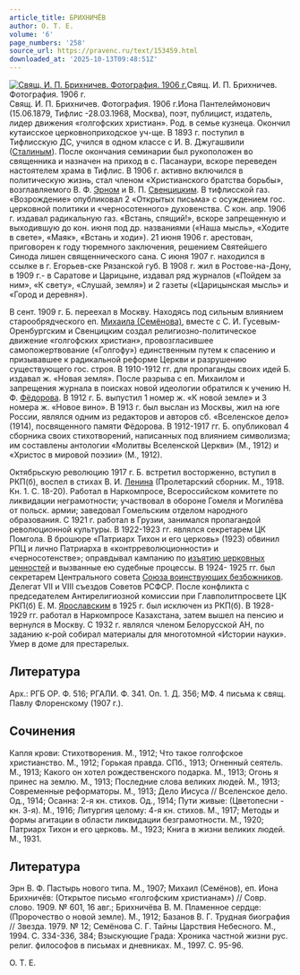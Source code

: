 ```yaml
---
article_title: БРИХНИЧЁВ
author: О. Т. Е.
volume: '6'
page_numbers: '258'
source_url: https://pravenc.ru/text/153459.html
downloaded_at: '2025-10-13T09:48:51Z'
---
```


[![Свящ. И. П. Брихничев. Фотография. 1906 г.](https://pravenc.ru/data/892/460/1234/i200.jpg "Кликните для увеличения картинки")](https://pravenc.ru/data/892/460/1234/i400.jpg)Свящ. И. П. Брихничев. Фотография. 1906 г.  
Свящ. И. П. Брихничев. Фотография. 1906 г.Иона Пантелеймонович (15.06.1879, Тифлис -28.03.1968, Москва), поэт, публицист, издатель, лидер движения «голгофских христиан». Род. в семье кузнеца. Окончил кутаисское церковноприходское уч-ще. В 1893 г. поступил в Тифлисскую ДС, учился в одном классе с И. В. Джугашвили ([Сталиным](https://pravenc.ru/text/Сталиным.html)). После окончания семинарии был рукоположен во священника и назначен на приход в с. Пасанаури, вскоре переведен настоятелем храма в Тифлис. В 1906 г. активно включился в политическую жизнь, стал членом «Христианского братства борьбы», возглавляемого В. Ф. [Эрном](https://pravenc.ru/text/Эрном.html) и В. П. [Свенцицким](https://pravenc.ru/text/Свенцицким.html). В тифлисской газ. «Возрождение» опубликовал 2 «Открытых письма» с осуждением гос. церковной политики и «черносотенного» духовенства. С кон. апр. 1906 г. издавал радикальную газ. «Встань, спящий!», вскоре запрещенную и выходившую до кон. июня под др. названиями («Наша мысль», «Ходите в свете», «Маяк», «Встань и ходи»). 21 июня 1906 г. арестован, приговорен к году тюремного заключения, решением Святейшего Синода лишен священнического сана. С июня 1907 г. находился в ссылке в г. Егорьев-ске Рязанской губ. В 1908 г. жил в Ростове-на-Дону, в 1909 г.- в Саратове и Царицыне, издавал ряд журналов («Пойдем за ним», «К свету», «Слушай, земля») и 2 газеты («Царицынская мысль» и «Город и деревня»).

В сент. 1909 г. Б. переехал в Москву. Находясь под сильным влиянием старообрядческого еп. [Михаила (Семёнова)](<https://pravenc.ru/text/Михаила (Семёнова).html>), вместе с С. И. Гусевым-Оренбургским и Свенцицким создал религиозно-политическое движение «голгофских христиан», провозгласившее самопожертвование («Голгофу») единственным путем к спасению и призывавшее к радикальной реформе Церкви и разрушению существующего гос. строя. В 1910-1912 гг. для пропаганды своих идей Б. издавал ж. «Новая земля». После разрыва с еп. Михаилом и запрещения журнала в поисках новой идеологии обратился к учению Н. Ф. [Фёдорова](https://pravenc.ru/text/Фёдоров.html). В 1912 г. Б. выпустил 1 номер ж. «К новой земле» и 3 номера ж. «Новое вино». В 1913 г. был выслан из Москвы, жил на юге России, являлся одним из редакторов и авторов сб. «Вселенское дело» (1914), посвященного памяти Фёдорова. В 1912-1917 гг. Б. опубликовал 4 сборника своих стихотворений, написанных под влиянием символизма; им составлены антологии «Молитвы Вселенской Церкви» (М., 1912) и «Христос в мировой поэзии» (М., 1912).

Октябрьскую революцию 1917 г. Б. встретил восторженно, вступил в РКП(б), воспел в стихах В. И. [Ленина](https://pravenc.ru/text/Ленина.html) (Пролетарский сборник. М., 1918. Кн. 1. С. 18-20). Работал в Наркомпросе, Всероссийском комитете по ликвидации неграмотности; участвовал в обороне Гомеля и Могилёва от польск. армии; заведовал Гомельским отделом народного образования. С 1921 г. работал в Грузии, занимался пропагандой революционной культуры. В 1922-1923 гг. являлся секретарем ЦК Помгола. В брошюре «Патриарх Тихон и его церковь» (1923) обвинил РПЦ и лично Патриарха в «контрреволюционности» и «черносотенстве»; оправдывал кампанию по [изъятию церковных ценностей](<https://pravenc.ru/text/ИЗЪЯТИЕ ЦЕРКОВНЫХ ЦЕННОСТЕЙ.html>) и вызванные ею судебные процессы. В 1924- 1925 гг. был секретарем Центрального совета [Союза воинствующих безбожников](<https://pravenc.ru/text/Союза воинствующих безбожников.html>). Делегат VII и VIII съездов Советов РСФСР. После конфликта с председателем Антирелигиозной комиссии при Главполитпросвете ЦК РКП(б) Е. М. [Ярославским](https://pravenc.ru/text/Ярославским.html) в 1925 г. был исключен из РКП(б). В 1928-1929 гг. работал в Наркомпросе Казахстана, затем вышел на пенсию и вернулся в Москву. С 1932 г. являлся членом Белорусской АН, по заданию к-рой собирал материалы для многотомной «Истории науки». Умер в доме для престарелых.

## Литература

Арх.: РГБ ОР. Ф. 516; РГАЛИ. Ф. 341. Оп. 1. Д. 356; МФ. 4 письма к свящ. Павлу Флоренскому (1907 г.).

## Сочинения

Капля крови: Стихотворения. М., 1912; Что такое голгофское христианство. М., 1912; Горькая правда. СПб., 1913; Огненный сеятель. М., 1913; Какого он хотел рождественского подарка. М., 1913; Огонь я принес на землю. М., 1913; Последние слова великих людей. М., 1913; Современные реформаторы. М., 1913; Дело Иисуса // Вселенское дело. Од., 1914; Осанна: 2-я кн. стихов. Од., 1914; Пути живые: (Цветопесни - кн. 3-я). М., 1916; Литургия целому: 4-я кн. стихов. М., 1917; Методы и формы агитации в области ликвидации безграмотности. М., 1920; Патриарх Тихон и его церковь. М., 1923; Книга в жизни великих людей. М., 1931.

## Литература

Эрн В. Ф. Пастырь нового типа. М., 1907; Михаил (Семёнов), еп. Иона Брихничёв: (Открытое письмо «голгофским христианам») // Совр. слово. 1909. № 601, 16 авг.; Брихничёва В. М. Пламенное сердце: (Пророчество о новой земле). М., 1912; Базанов В. Г. Трудная биография // Звезда. 1979. № 12; Семёнова С. Г. Тайны Царствия Небесного. М., 1994. С. 334-336, 384; Взыскующие Града: Хроника частной жизни рус. религ. философов в письмах и дневниках. М., 1997. С. 95-96.

О. Т. Е.
